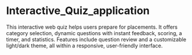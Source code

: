 # Interactive_Quiz_application
This interactive web quiz helps users prepare for placements. It offers category selection, dynamic questions with instant feedback, scoring, a timer, and statistics. Features include question review and a customizable light/dark theme, all within a responsive, user-friendly interface.
